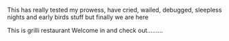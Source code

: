 This has really tested my prowess, have cried, wailed, debugged, sleepless nights and early birds stuff
but finally we are here

This is grilli restaurant
Welcome in and check out.........